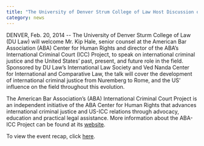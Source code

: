 ```yaml
---
title: "The University of Denver Strum College of Law Host Discussion on International Criminal Justice and the United States’ Role"
category: news
---
```

DENVER, Feb. 20, 2014 -- The University of Denver Sturm College of Law (DU Law) will welcome Mr. Kip Hale, senior counsel at the American Bar Association (ABA) Center for Human Rights and director of the ABA’s International Criminal Court (ICC) Project, to speak on international criminal justice and the United States’ past, present, and future role in the field. Sponsored by DU Law’s International Law Society and Ved Nanda Center for International and Comparative Law, the talk will cover the development of international criminal justice from Nuremberg to Rome, and the US’ influence on the field throughout this evolution. 

The American Bar Association’s (ABA) International Criminal Court Project is an independent initiative of the ABA Center for Human Rights that advances international criminal justice and US-ICC relations through advocacy, education and practical legal assistance. More information about the ABA-ICC Project can be found at its [website](https://www.aba-icc.org/). 

To view the event recap, click [here](http://www.international-criminal-justice-today.org/event/2014/02/20/the-international-criminal-justice-movement-past-present-future/).
